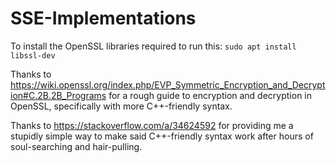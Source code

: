 # SSE-Implementations

To install the OpenSSL libraries required to run this: `sudo apt install libssl-dev`

Thanks to <https://wiki.openssl.org/index.php/EVP_Symmetric_Encryption_and_Decryption#C.2B.2B_Programs> for a rough guide to encryption and decryption in OpenSSL, specifically with more C++-friendly syntax.

Thanks to <https://stackoverflow.com/a/34624592> for providing me a stupidly simple way to make said C++-friendly syntax work after hours of soul-searching and hair-pulling.

